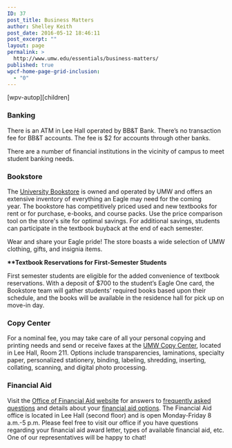 ```yaml
---
ID: 37
post_title: Business Matters
author: Shelley Keith
post_date: 2016-05-12 18:46:11
post_excerpt: ""
layout: page
permalink: >
  http://www.umw.edu/essentials/business-matters/
published: true
wpcf-home-page-grid-inclusion:
  - "0"
---
```

[wpv-autop][children]
<h3>Banking</h3>
There is an ATM in Lee Hall operated by BB&amp;T Bank. There’s no transaction fee for BB&amp;T accounts. The fee is $2 for accounts through other banks.

There are a number of financial institutions in the vicinity of campus to meet student banking needs.
<h3>Bookstore</h3>
The <a href="http://bookstore.umw.edu/">University Bookstore</a> is owned and operated by UMW and offers an extensive inventory of everything an Eagle may need for the coming year. The bookstore has competitively priced used and new textbooks for rent or for purchase, e-books, and course packs. Use the price comparison tool on the store's site for optimal savings. For additional savings, students can participate in the textbook buyback at the end of each semester.

Wear and share your Eagle pride! The store boasts a wide selection of UMW clothing, gifts, and insignia items.

<strong>**Textbook Reservations for First-Semester Students</strong>

First semester students are eligible for the added convenience of textbook reservations. With a deposit of $700 to the student’s Eagle One card, the Bookstore team will gather students’ required books based upon their schedule, and the books will be available in the residence hall for pick up on move-in day.
<h3>Copy Center</h3>
For a nominal fee, you may take care of all your personal copying and printing needs and send or receive faxes at the <a href="http://adminfinance.umw.edu/copies/">UMW Copy Center</a>, located in Lee Hall, Room 211. Options include transparencies, laminations, specialty paper, personalized stationery, binding, labeling, shredding, inserting, collating, scanning, and digital photo processing.
<h3>Financial Aid</h3>
Visit the <a href="/financialaid/">Office of Financial Aid website</a> for answers to <a href="http://www.umw.edu/financialaid/frequently-asked-questions/">frequently asked questions</a> and details about your <a href="http://www.umw.edu/financialaid/types/">financial aid options</a>. The Financial Aid office is located in Lee Hall (second floor) and is open Monday-Friday 8 a.m.-5 p.m. Please feel free to visit our office if you have questions regarding your financial aid award letter, types of available financial aid, etc. One of our representatives will be happy to chat!
